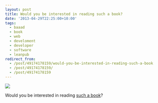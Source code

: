 ```yaml
---
layout: post
title: Would you be interested in reading such a book?
date: '2013-04-29T22:25:00+10:00'
tags:
  - baaad
  - book
  - web
  - develoment
  - developer
  - software
  - leanpub
redirect_from:
  - /post/49174178159/would-you-be-interested-in-reading-such-a-book
  - /post/49174178159/
  - /post/49174178159
---
```


![](/img/posts/old/tumblr_mm0nuld5Ur1qb7ot5o1_1280.png)

Would you be interested in reading [such a book](https://leanpub.com/baaad)?
